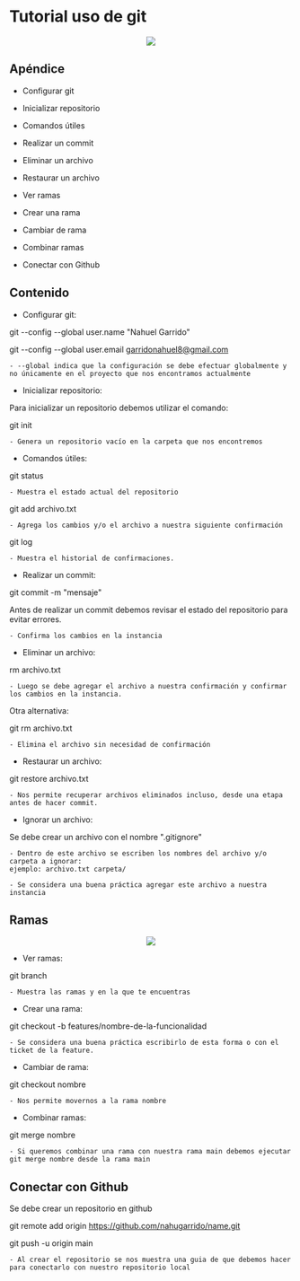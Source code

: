 # Tutorial uso de git


<p align="center">
<img src="https://www.solucionex.com/sites/default/files/posts/imagen/git.jpg" style="max-width: 100%; display: inline-block;" />
</p>

## Apéndice

- Configurar git

- Inicializar repositorio

- Comandos útiles

- Realizar un commit

- Eliminar un archivo

- Restaurar un archivo

- Ver ramas

- Crear una rama

- Cambiar de rama

- Combinar ramas

- Conectar con Github




## Contenido

- Configurar git: 
 

git --config --global user.name "Nahuel Garrido"

git --config --global user.email garridonahuel8@gmail.com

    - --global indica que la configuración se debe efectuar globalmente y no únicamente en el proyecto que nos encontramos actualmente

- Inicializar repositorio:

Para inicializar un repositorio debemos utilizar el comando:

git init 

    - Genera un repositorio vacío en la carpeta que nos encontremos

- Comandos útiles:

git status

    - Muestra el estado actual del repositorio

git add archivo.txt

    - Agrega los cambios y/o el archivo a nuestra siguiente confirmación

git log

    - Muestra el historial de confirmaciones.


- Realizar un commit:

git commit -m "mensaje"

Antes de realizar un commit debemos revisar el estado del repositorio para evitar errores.

    - Confirma los cambios en la instancia

- Eliminar un archivo:

rm archivo.txt

    - Luego se debe agregar el archivo a nuestra confirmación y confirmar los cambios en la instancia.

Otra alternativa:

git rm archivo.txt

    - Elimina el archivo sin necesidad de confirmación
    
- Restaurar un archivo:

git restore archivo.txt

    - Nos permite recuperar archivos eliminados incluso, desde una etapa antes de hacer commit.


- Ignorar un archivo:

Se debe crear un archivo con el nombre ".gitignore"


    - Dentro de este archivo se escriben los nombres del archivo y/o carpeta a ignorar: 
    ejemplo: archivo.txt carpeta/

    - Se considera una buena práctica agregar este archivo a nuestra instancia

## Ramas

<p align="center">
<img src="https://www.pngitem.com/pimgs/m/194-1949056_git-merge-branch-hd-png-download.png" style="max-width: 100%; display: inline-block;" />
</p>

- Ver ramas:

git branch

    - Muestra las ramas y en la que te encuentras


- Crear una rama:

git checkout -b features/nombre-de-la-funcionalidad

    - Se considera una buena práctica escribirlo de esta forma o con el ticket de la feature.

- Cambiar de rama:

git checkout nombre

    - Nos permite movernos a la rama nombre

- Combinar ramas:

git merge nombre

    - Si queremos combinar una rama con nuestra rama main debemos ejecutar git merge nombre desde la rama main

## Conectar con Github

Se debe crear un repositorio en github

git remote add origin https://github.com/nahugarrido/name.git

git push -u origin main

    - Al crear el repositorio se nos muestra una guia de que debemos hacer para conectarlo con nuestro repositorio local


